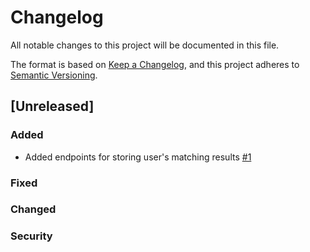 # Changelog
All notable changes to this project will be documented in this file.

The format is based on [Keep a Changelog](https://keepachangelog.com/en/1.0.0/),
and this project adheres to [Semantic Versioning](https://semver.org/spec/v2.0.0.html).

## [Unreleased]
### Added
- Added endpoints for storing user's matching results [#1](https://github.com/ApoorvaAditya/skills-to-jobs-building-block/issues/3)

### Fixed

### Changed

### Security
